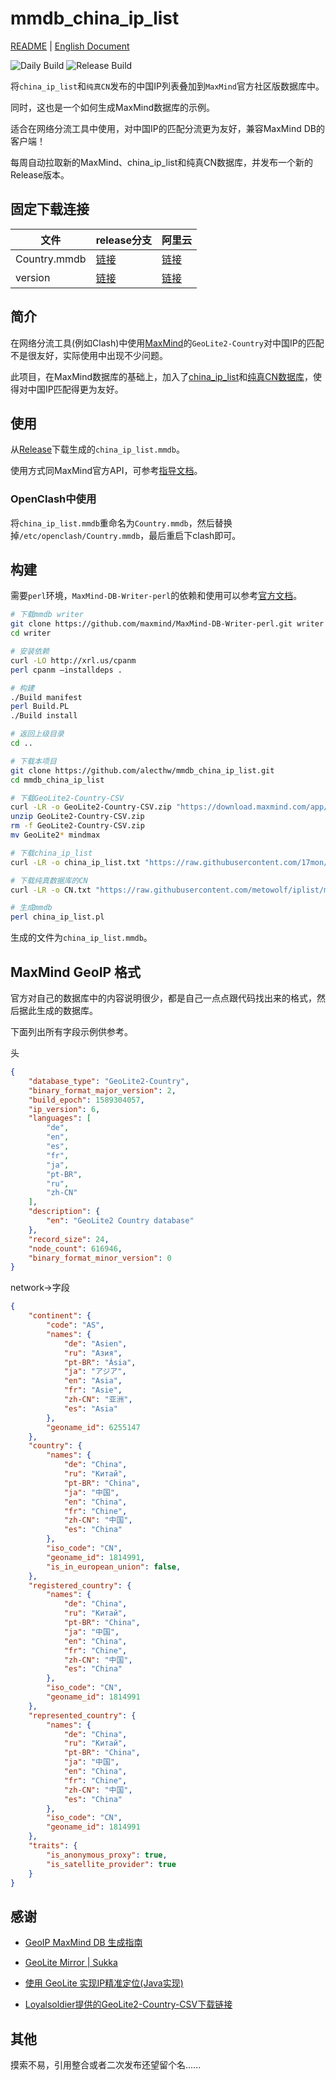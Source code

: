 # mmdb_china_ip_list

[README](README.md) | [English Document](README_en.md)

![Daily Build](https://github.com/alecthw/mmdb_china_ip_list/workflows/Daily%20Build/badge.svg)  ![Release Build](https://github.com/alecthw/mmdb_china_ip_list/workflows/Release%20Build/badge.svg)

将`china_ip_list`和`纯真CN`发布的中国IP列表叠加到`MaxMind`官方社区版数据库中。

同时，这也是一个如何生成MaxMind数据库的示例。

适合在网络分流工具中使用，对中国IP的匹配分流更为友好，兼容MaxMind DB的客户端！

每周自动拉取新的MaxMind、china_ip_list和纯真CN数据库，并发布一个新的Release版本。


## 固定下载连接

| 文件 | release分支 | 阿里云 |
| ------ | ------ | ------ |
| Country.mmdb | [链接](https://raw.githubusercontent.com/alecthw/mmdb_china_ip_list/release/Country.mmdb) | [链接](http://www.ideame.top/mmdb/Country.mmdb) |
| version | [链接](https://raw.githubusercontent.com/alecthw/mmdb_china_ip_list/release/version) | [链接](http://www.ideame.top/mmdb/version) |

## 简介

在网络分流工具(例如Clash)中使用[MaxMind](https://www.maxmind.com/en/home)的`GeoLite2-Country`对中国IP的匹配不是很友好，实际使用中出现不少问题。

此项目，在MaxMind数据库的基础上，加入了[china_ip_list](https://raw.githubusercontent.com/17mon/china_ip_list/master/china_ip_list.txt)和[纯真CN数据库](https://raw.githubusercontent.com/metowolf/iplist/master/data/country/CN.txt)，使得对中国IP匹配得更为友好。

## 使用

从[Release](https://github.com/alecthw/mmdb_china_ip_list/releases)下载生成的`china_ip_list.mmdb`。

使用方式同MaxMind官方API，可参考[指导文档](http://maxmind.github.io/MaxMind-DB/)。

### OpenClash中使用

将`china_ip_list.mmdb`重命名为`Country.mmdb`，然后替换掉`/etc/openclash/Country.mmdb`，最后重启下clash即可。

## 构建

需要`perl`环境，`MaxMind-DB-Writer-perl`的依赖和使用可以参考[官方文档](https://github.com/maxmind/MaxMind-DB-Writer-perl)。

``` bash
# 下载mmdb writer
git clone https://github.com/maxmind/MaxMind-DB-Writer-perl.git writer
cd writer

# 安装依赖
curl -LO http://xrl.us/cpanm
perl cpanm –installdeps .

# 构建
./Build manifest
perl Build.PL
./Build install

# 返回上级目录
cd ..

# 下载本项目
git clone https://github.com/alecthw/mmdb_china_ip_list.git
cd mmdb_china_ip_list

# 下载GeoLite2-Country-CSV
curl -LR -o GeoLite2-Country-CSV.zip "https://download.maxmind.com/app/geoip_download?edition_id=GeoLite2-Country-CSV&license_key=JvbzLLx7qBZT&suffix=zip"
unzip GeoLite2-Country-CSV.zip
rm -f GeoLite2-Country-CSV.zip
mv GeoLite2* mindmax

# 下载china_ip_list
curl -LR -o china_ip_list.txt "https://raw.githubusercontent.com/17mon/china_ip_list/master/china_ip_list.txt"

# 下载纯真数据库的CN
curl -LR -o CN.txt "https://raw.githubusercontent.com/metowolf/iplist/master/data/special/china.txt"

# 生成mmdb
perl china_ip_list.pl
```
生成的文件为`china_ip_list.mmdb`。

## MaxMind GeoIP 格式

官方对自己的数据库中的内容说明很少，都是自己一点点跟代码找出来的格式，然后据此生成的数据库。

下面列出所有字段示例供参考。

头
``` json
{
    "database_type": "GeoLite2-Country",
    "binary_format_major_version": 2,
    "build_epoch": 1589304057,
    "ip_version": 6,
    "languages": [
        "de",
        "en",
        "es",
        "fr",
        "ja",
        "pt-BR",
        "ru",
        "zh-CN"
    ],
    "description": {
        "en": "GeoLite2 Country database"
    },
    "record_size": 24,
    "node_count": 616946,
    "binary_format_minor_version": 0
}
```

network->字段
``` json
{
    "continent": {
        "code": "AS",
        "names": {
            "de": "Asien",
            "ru": "Азия",
            "pt-BR": "Ásia",
            "ja": "アジア",
            "en": "Asia",
            "fr": "Asie",
            "zh-CN": "亚洲",
            "es": "Asia"
        },
        "geoname_id": 6255147
    },
    "country": {
        "names": {
            "de": "China",
            "ru": "Китай",
            "pt-BR": "China",
            "ja": "中国",
            "en": "China",
            "fr": "Chine",
            "zh-CN": "中国",
            "es": "China"
        },
        "iso_code": "CN",
        "geoname_id": 1814991,
        "is_in_european_union": false,
    },
    "registered_country": {
        "names": {
            "de": "China",
            "ru": "Китай",
            "pt-BR": "China",
            "ja": "中国",
            "en": "China",
            "fr": "Chine",
            "zh-CN": "中国",
            "es": "China"
        },
        "iso_code": "CN",
        "geoname_id": 1814991
    },
    "represented_country": {
        "names": {
            "de": "China",
            "ru": "Китай",
            "pt-BR": "China",
            "ja": "中国",
            "en": "China",
            "fr": "Chine",
            "zh-CN": "中国",
            "es": "China"
        },
        "iso_code": "CN",
        "geoname_id": 1814991
    },
    "traits": {
        "is_anonymous_proxy": true,
        "is_satellite_provider": true
    }
}
```

## 感谢

- [GeoIP MaxMind DB 生成指南](https://blog.csdn.net/openex/article/details/53487465)

- [GeoLite Mirror | Sukka](https://geolite.clash.dev/)

- [使用 GeoLite 实现IP精准定位(Java实现)](https://www.jianshu.com/p/1b1a018ae729)

- [Loyalsoldier提供的GeoLite2-Country-CSV下载链接](https://github.com/Loyalsoldier/v2ray-rules-dat)

## 其他

摸索不易，引用整合或者二次发布还望留个名......
